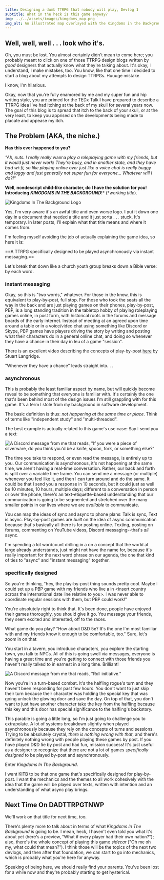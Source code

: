 ```yaml
---
title: Designing a dumb TTRPG that nobody will play, Devlog 1
subtitle: What in the heck is this game anyway?
img: ../../assets/images/kingdoms_map.png
img_alt: An illustrated map overlayed with the Kingdoms in the Background logo.
---
```


## Well, well, well . . . look who it's.

Oh, you must be lost. You almost certainly didn't mean to come here; you probably meant to click on one of those TTRPG design blogs written by *good* designers that actually know what they're talking about. It's okay, I understand, I make mistakes, too. You know, like that one time I decided to start a blog about my attempts to design TTRPGs. Huuuge mistake.

I know, I'm hilarious.

Okay, now that you're fully enamored by me and my super fun and hip writing style, you are primed for the TEDx Talk I have prepared to describe a TTRPG idea I've had itching at the back of my skull for several years now. The goal of this blog is to spread that itch to the back of your skull, or at the very least, to keep you apprised on the developments being made to placate and appease my itch.

## The Problem (AKA, the niche.)

**Has this ever happened to you?**

*"Ah, nuts. I really really* wanna *play a roleplaying game with my friends, but it would just never work! They're busy, and in another state, and they have bad wi-fi, so like playing online over just like a voice chat is really buggy and laggy and just generally not super fun for everyone... Whatever will I do?!"*

**Well, nondescript child-like character, do I have the solution for you! Introducing** ***KINGDOMS IN THE BACKGROUND*!**\* (\**working title*).

![Kingdoms In The Background Logo](../../assets/images/KITB_logo.png)

Yes, I'm very aware it's an awful title and even worse logo. I put it down one day in a document that needed a title and it just sorta . . . stuck. It's temporary. In later posts, I'll explain what that title means and where it comes from.

I'm feeling myself avoiding the job of actually explaining the game idea, so here it is:

==A TTRPG specifically designed to be played asynchronously via instant messaging.==

Let's break that down like a church youth group breaks down a Bible verse: by each word.

### instant messaging

Okay, so this is "two words," whatever.
For those in the know, this is equivalent to play-by-post, full stop. For those who took the seats all the way in the back and are just playing games on their phones, play-by-post, PBP, is a long standing tradition in the tabletop hobby of playing roleplaying games online, in post form, with historical roots in the forums and message boards of the early internet. Instead of meeting at an agreed upon time around a table or in a voice/video chat using something like Discord or Skype, PBP games have players driving the story by writing and posting what their characters do in a general online chat, and doing so whenever they have a chance in their day in leu of a game "session".

There is an excellent video describing the concepts of play-by-post [here](https://youtu.be/iKFxXymWx0A?si=97qeqMnHZEqjcHK4) by Stuart Langridge.

"Whenever they have a chance" leads straight into. . .

### asynchronous

This is probably the least familiar aspect by name, but will quickly become reveal to be something that everyone is familiar with. It's certainly the one that's been behind most of the design issues I'm still grappling with for this game. It's a term I stole from my background in software development.

The basic definition is thus: *not happening at the same time or place*. Think of terms like "independent study" and "multi-threaded".

The best example is actually related to this game's use case:
Say I send you a text:

![A Discord message from me that reads, "If you were a piece of silverware, do you think you'd be a knife, spoon, fork, or something else?"](../../assets/images/discord_message_1.png)

The time you take to respond, or even read the message, is entirely up to you. Our communication is asynchronous, it's not happening at the same time, we aren't having a real-time conversation. Rather, our back and forth is split over a variable time frame. You can send me a message (or multiple) whenever you feel like it, and then I can turn around and do the same. It could be that I send you a response in 10 seconds, but it could just as well be 10 minutes, 10 hours, multiple days; different to a conversation in person or over the phone, there's an text-etiquette-based understanding that our communication is going to be segmented and stretched over the many smaller points in our lives where we are *available* to communicate.

You can map the ideas of sync and async to phone plans: Talk is sync, Text is async. Play-by-post games are *built* on the idea of async communication because that's basically all there is for posting online. Texting, posting on forums, commenting on YouTube videos, Discord messaging--that's *all* async.

I'm spending a lot wordcount drilling in a on a concept that the world at large already understands, just might not have the name for, because it's really important for the next word phrase on our agenda, the one that kind of ties to "async" and "instant messaging" together.

### specifically designed

So you're thinking, "hey, the play-by-post thing sounds pretty cool. Maybe I could set up a PBP game with my friends who live a in \<insert country across the international date line relative to you\>. I was never able to coordinate regular sessions with them, but PBP could work!"

You're absolutely right to think that. It's been done, people have enjoyed their games thoroughly, you should give it go. You message your friends, they seem excited and interested, off to the races.

What game do you play?
"How about D&D 5e? It's the one I'm most familiar with and my friends know it enough to be comfortable, too."
Sure, let's zoom in on that:

You start in a tavern, you introduce characters, you explore the starting town, you talk to NPCs. All of this is going swell via messages, everyone is having a great time and you're getting to connect with those friends you haven't really talked to in earnest in a long time. Brilliant!

![A Discord message from me that reads, "Roll initiative."](../../assets/images/discord_message_2.png)

Now you're in a turn-based combat. It's the halfling rogue's turn and they haven't been responding for past few hours. You don't want to just skip their turn because their character was holding the special key that was going unlock the glowing door and save the day. On top of that, you don't want to just have another character take the key from the halfling because this key and this door has special significance to the halfling's backstory.

This parable is going a little long, so I'm just going to challenge you to extrapolate. A lot of systems breakdown slightly when played asynchronously because they rely on the concepts of turns and sessions. Trying to be absolutely crystal, *there is nothing wrong with that*, and there's definitely nothing wrong with people playing these games by post. If you have played D&D 5e by post and had fun, mission success! It's just useful as a designer to recognize that there are not a lot of games *specifically designed* to be played by-post and asynchronously.

Enter *Kingdoms In The Background*.

I want KITB to be that one game that's specifically designed for play-by-post. I want the mechanics and the themes to all work cohesively with the idea that the game will be played over texts, written with intention and an understanding of what async play brings.

## Next Time On DADTTRPGTNWP

We'll work on that title for next time, too.

There's plenty more to talk about in terms of what *Kingdoms In The Background* is going to be. I mean, heck, I haven't even told you what it's about yet (here's a preview, "What if every player had their own nation?"); also, there's the whole concept of playing this game *sidecar* ("Oh me oh my, what could that mean?"). I think those will be the topics of the next two devlogs, and then after that foundation, we can start to go into mechanics, which is probably what you're here for anyway.

Speaking of being here, we should really find your parents. You've been lost for a while now and they're probably starting to get hysterical.
